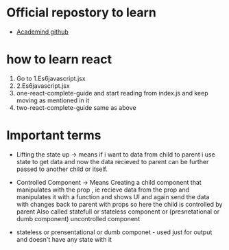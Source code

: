 # Official repostory to learn
- [Academind github](https://github.com/academind/react-complete-guide-code/tree/06-styling/code/01-starting-project)

# how to learn react

1. Go to 1.Es6javascript.jsx
2. 2.Es6javascript.jsx
3. one-react-complete-guide and start reading from index.js and keep moving as mentioned in it
4. two-react-complete-guide  same as above

# Important terms 
- Lifting the state up ->  means if i want to data from child to parent i use state to get data and now the data recieved to parent can be further passed to another child or itself.

- Controlled Component -> Means Creating a child component that manipulates with the prop , ie recieve data from the prop and manipulates it with a function and shows UI and again send the data with changes back to parent with props so here the child is controlled by parent 
Also called statefull or stateless component or (presnetational or dumb component) uncontrolled component

- stateless or prensentational or dumb componet - used just for output and doesn't have any state with it